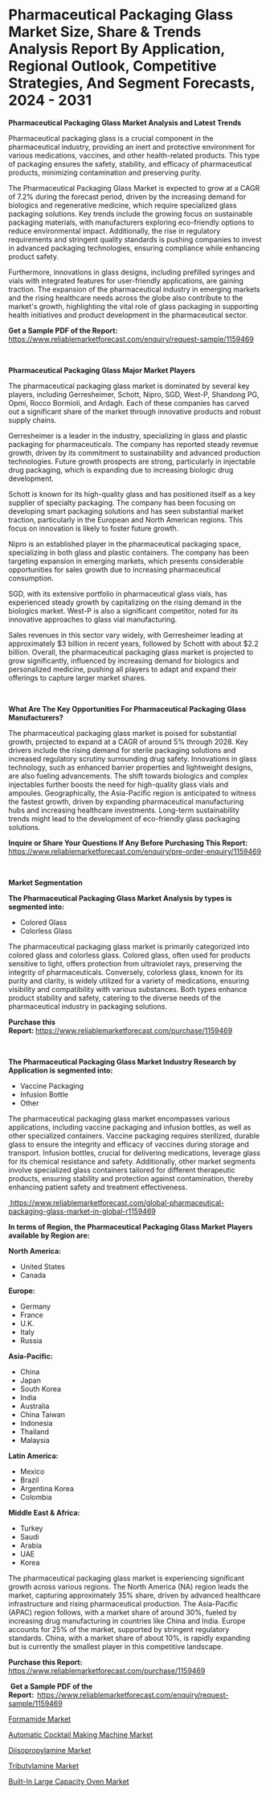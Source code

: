 <p><h1>Pharmaceutical Packaging Glass Market Size, Share & Trends Analysis Report By Application, Regional Outlook, Competitive Strategies, And Segment Forecasts, 2024 - 2031</h1></p><p><strong>Pharmaceutical Packaging Glass Market Analysis and Latest Trends</strong></p>
<p><p>Pharmaceutical packaging glass is a crucial component in the pharmaceutical industry, providing an inert and protective environment for various medications, vaccines, and other health-related products. This type of packaging ensures the safety, stability, and efficacy of pharmaceutical products, minimizing contamination and preserving purity.</p><p>The Pharmaceutical Packaging Glass Market is expected to grow at a CAGR of 7.2% during the forecast period, driven by the increasing demand for biologics and regenerative medicine, which require specialized glass packaging solutions. Key trends include the growing focus on sustainable packaging materials, with manufacturers exploring eco-friendly options to reduce environmental impact. Additionally, the rise in regulatory requirements and stringent quality standards is pushing companies to invest in advanced packaging technologies, ensuring compliance while enhancing product safety.</p><p>Furthermore, innovations in glass designs, including prefilled syringes and vials with integrated features for user-friendly applications, are gaining traction. The expansion of the pharmaceutical industry in emerging markets and the rising healthcare needs across the globe also contribute to the market's growth, highlighting the vital role of glass packaging in supporting health initiatives and product development in the pharmaceutical sector.</p></p>
<p><strong>Get a Sample PDF of the Report:&nbsp;</strong> <a href="https://www.reliablemarketforecast.com/enquiry/request-sample/1159469?utm_campaign=1130&utm_medium=2&utm_source=Github&utm_content=ia&utm_term=05122024&utm_id=pharmaceutical-packaging-glass">https://www.reliablemarketforecast.com/enquiry/request-sample/1159469</a></p>
<p>&nbsp;</p>
<p><strong>Pharmaceutical Packaging Glass Major Market Players</strong></p>
<p><p>The pharmaceutical packaging glass market is dominated by several key players, including Gerresheimer, Schott, Nipro, SGD, West-P, Shandong PG, Opmi, Rocco Bormioli, and Ardagh. Each of these companies has carved out a significant share of the market through innovative products and robust supply chains.</p><p>Gerresheimer is a leader in the industry, specializing in glass and plastic packaging for pharmaceuticals. The company has reported steady revenue growth, driven by its commitment to sustainability and advanced production technologies. Future growth prospects are strong, particularly in injectable drug packaging, which is expanding due to increasing biologic drug development.</p><p>Schott is known for its high-quality glass and has positioned itself as a key supplier of specialty packaging. The company has been focusing on developing smart packaging solutions and has seen substantial market traction, particularly in the European and North American regions. This focus on innovation is likely to foster future growth.</p><p>Nipro is an established player in the pharmaceutical packaging space, specializing in both glass and plastic containers. The company has been targeting expansion in emerging markets, which presents considerable opportunities for sales growth due to increasing pharmaceutical consumption.</p><p>SGD, with its extensive portfolio in pharmaceutical glass vials, has experienced steady growth by capitalizing on the rising demand in the biologics market. West-P is also a significant competitor, noted for its innovative approaches to glass vial manufacturing.</p><p>Sales revenues in this sector vary widely, with Gerresheimer leading at approximately $3 billion in recent years, followed by Schott with about $2.2 billion. Overall, the pharmaceutical packaging glass market is projected to grow significantly, influenced by increasing demand for biologics and personalized medicine, pushing all players to adapt and expand their offerings to capture larger market shares.</p></p>
<p>&nbsp;</p>
<p><strong>What Are The Key Opportunities For Pharmaceutical Packaging Glass Manufacturers?</strong></p>
<p><p>The pharmaceutical packaging glass market is poised for substantial growth, projected to expand at a CAGR of around 5% through 2028. Key drivers include the rising demand for sterile packaging solutions and increased regulatory scrutiny surrounding drug safety. Innovations in glass technology, such as enhanced barrier properties and lightweight designs, are also fueling advancements. The shift towards biologics and complex injectables further boosts the need for high-quality glass vials and ampoules. Geographically, the Asia-Pacific region is anticipated to witness the fastest growth, driven by expanding pharmaceutical manufacturing hubs and increasing healthcare investments. Long-term sustainability trends might lead to the development of eco-friendly glass packaging solutions.</p></p>
<p><strong>Inquire or Share Your Questions If Any Before Purchasing This Report:</strong> <a href="https://www.reliablemarketforecast.com/enquiry/pre-order-enquiry/1159469?utm_campaign=1130&utm_medium=2&utm_source=Github&utm_content=ia&utm_term=05122024&utm_id=pharmaceutical-packaging-glass">https://www.reliablemarketforecast.com/enquiry/pre-order-enquiry/1159469</a></p>
<p>&nbsp;</p>
<p><strong>Market Segmentation</strong></p>
<p><strong>The Pharmaceutical Packaging Glass Market Analysis by types is segmented into:</strong></p>
<p><ul><li>Colored Glass</li><li>Colorless Glass</li></ul></p>
<p><p>The pharmaceutical packaging glass market is primarily categorized into colored glass and colorless glass. Colored glass, often used for products sensitive to light, offers protection from ultraviolet rays, preserving the integrity of pharmaceuticals. Conversely, colorless glass, known for its purity and clarity, is widely utilized for a variety of medications, ensuring visibility and compatibility with various substances. Both types enhance product stability and safety, catering to the diverse needs of the pharmaceutical industry in packaging solutions.</p></p>
<p><strong>Purchase this Report:&nbsp;</strong><a href="https://www.reliablemarketforecast.com/purchase/1159469?utm_campaign=1130&utm_medium=2&utm_source=Github&utm_content=ia&utm_term=05122024&utm_id=pharmaceutical-packaging-glass">https://www.reliablemarketforecast.com/purchase/1159469</a></p>
<p>&nbsp;</p>
<p><strong>The Pharmaceutical Packaging Glass Market Industry Research by Application is segmented into:</strong></p>
<p><ul><li>Vaccine Packaging</li><li>Infusion Bottle</li><li>Other</li></ul></p>
<p><p>The pharmaceutical packaging glass market encompasses various applications, including vaccine packaging and infusion bottles, as well as other specialized containers. Vaccine packaging requires sterilized, durable glass to ensure the integrity and efficacy of vaccines during storage and transport. Infusion bottles, crucial for delivering medications, leverage glass for its chemical resistance and safety. Additionally, other market segments involve specialized glass containers tailored for different therapeutic products, ensuring stability and protection against contamination, thereby enhancing patient safety and treatment effectiveness.</p></p>
<p><a href="https://www.reliablemarketforecast.com/global-pharmaceutical-packaging-glass-market-in-global-r1159469?utm_campaign=1130&utm_medium=2&utm_source=Github&utm_content=ia&utm_term=05122024&utm_id=pharmaceutical-packaging-glass">&nbsp;https://www.reliablemarketforecast.com/global-pharmaceutical-packaging-glass-market-in-global-r1159469</a></p>
<p><strong>In terms of Region, the Pharmaceutical Packaging Glass Market Players available by Region are:</strong></p>
<p>
    <p> <strong> North America: </strong>
        <ul>
            <li>United States</li>
            <li>Canada</li>
        </ul>
        </p> 
    <p> <strong> Europe: </strong>
        <ul>
            <li>Germany</li>
            <li>France</li>
            <li>U.K.</li>
            <li>Italy</li>
            <li>Russia</li>
        </ul>
        </p> 
    <p> <strong> Asia-Pacific: </strong>
        <ul>
            <li>China</li>
            <li>Japan</li>
            <li>South Korea</li>
            <li>India</li>
            <li>Australia</li>
            <li>China Taiwan</li>
            <li>Indonesia</li>
            <li>Thailand</li>
            <li>Malaysia</li>
        </ul>
        </p> 
    <p> <strong> Latin America: </strong>
        <ul>
            <li>Mexico</li>
            <li>Brazil</li>
            <li>Argentina Korea</li>
            <li>Colombia</li>
        </ul>
        </p> 
    <p> <strong> Middle East & Africa: </strong>
        <ul>
            <li>Turkey</li>
            <li>Saudi</li>
            <li>Arabia</li>
            <li>UAE</li>
            <li>Korea</li>
        </ul>
    </p>
    </p>
<p><p>The pharmaceutical packaging glass market is experiencing significant growth across various regions. The North America (NA) region leads the market, capturing approximately 35% share, driven by advanced healthcare infrastructure and rising pharmaceutical production. The Asia-Pacific (APAC) region follows, with a market share of around 30%, fueled by increasing drug manufacturing in countries like China and India. Europe accounts for 25% of the market, supported by stringent regulatory standards. China, with a market share of about 10%, is rapidly expanding but is currently the smallest player in this competitive landscape.</p></p>
<p><strong>Purchase this Report: </strong><a href="https://www.reliablemarketforecast.com/purchase/1159469?utm_campaign=1130&utm_medium=2&utm_source=Github&utm_content=ia&utm_term=05122024&utm_id=pharmaceutical-packaging-glass">https://www.reliablemarketforecast.com/purchase/1159469</a></p>
<p>&nbsp;<strong>Get a Sample PDF of the Report:&nbsp;&nbsp;</strong><a href="https://www.reliablemarketforecast.com/enquiry/request-sample/1159469?utm_campaign=1130&utm_medium=2&utm_source=Github&utm_content=ia&utm_term=05122024&utm_id=pharmaceutical-packaging-glass">https://www.reliablemarketforecast.com/enquiry/request-sample/1159469</a></p>
<p><strong></strong></p>
<p><p><a href="https://www.linkedin.com/pulse/formamide-market-outlook-2024-2031-company-profiles-geographic-rmj2e?utm_campaign=1130&utm_medium=2&utm_source=Github&utm_content=ia&utm_term=05122024&utm_id=pharmaceutical-packaging-glass">Formamide Market</a></p><p><a href="https://issuu.com/reportprime-2/docs/automatic-cocktail-making-machine-market-size-2030?utm_campaign=1130&utm_medium=2&utm_source=Github&utm_content=ia&utm_term=05122024&utm_id=pharmaceutical-packaging-glass">Automatic Cocktail Making Machine Market</a></p><p><a href="https://www.linkedin.com/pulse/diisopropylamine-industry-research-covering-multiple-sectors-fy0ue?utm_campaign=1130&utm_medium=2&utm_source=Github&utm_content=ia&utm_term=05122024&utm_id=pharmaceutical-packaging-glass">Diisopropylamine Market</a></p><p><a href="https://www.linkedin.com/pulse/tributylamine-market-analysis-qualitative-quantitative-study-5iepe?utm_campaign=1130&utm_medium=2&utm_source=Github&utm_content=ia&utm_term=05122024&utm_id=pharmaceutical-packaging-glass">Tributylamine Market</a></p><p><a href="https://issuu.com/reportprime-2/docs/built-in-large-capacity-oven-market-size-2030.pptx?utm_campaign=1130&utm_medium=2&utm_source=Github&utm_content=ia&utm_term=05122024&utm_id=pharmaceutical-packaging-glass">Built-In Large Capacity Oven Market</a></p></p>